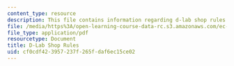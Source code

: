 ```yaml
---
content_type: resource
description: This file contains information regarding d-lab shop rules.
file: /media/https%3A/open-learning-course-data-rc.s3.amazonaws.com/ec-720j-d-lab-ii-design-spring-2010/cf0cdf423957237f265fdaf6ec15ce02_MITEC_720JS10_SyllShop.pdf
file_type: application/pdf
resourcetype: Document
title: D-Lab Shop Rules
uid: cf0cdf42-3957-237f-265f-daf6ec15ce02
---
```

